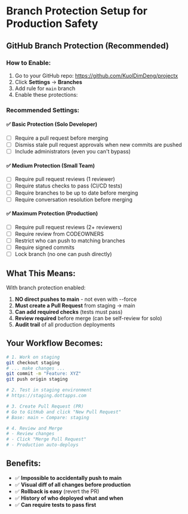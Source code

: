 # Branch Protection Setup for Production Safety

## GitHub Branch Protection (Recommended)

### How to Enable:
1. Go to your GitHub repo: https://github.com/KuolDimDeng/projectx
2. Click **Settings** → **Branches**
3. Add rule for `main` branch
4. Enable these protections:

### Recommended Settings:

#### ✅ **Basic Protection (Solo Developer)**
- [ ] Require a pull request before merging
- [ ] Dismiss stale pull request approvals when new commits are pushed
- [ ] Include administrators (even you can't bypass)

#### ✅ **Medium Protection (Small Team)**
- [ ] Require pull request reviews (1 reviewer)
- [ ] Require status checks to pass (CI/CD tests)
- [ ] Require branches to be up to date before merging
- [ ] Require conversation resolution before merging

#### ✅ **Maximum Protection (Production)**
- [ ] Require pull request reviews (2+ reviewers)
- [ ] Require review from CODEOWNERS
- [ ] Restrict who can push to matching branches
- [ ] Require signed commits
- [ ] Lock branch (no one can push directly)

## What This Means:

With branch protection enabled:
1. **NO direct pushes to main** - not even with --force
2. **Must create a Pull Request** from staging → main
3. **Can add required checks** (tests must pass)
4. **Review required** before merge (can be self-review for solo)
5. **Audit trail** of all production deployments

## Your Workflow Becomes:

```bash
# 1. Work on staging
git checkout staging
# ... make changes ...
git commit -m "Feature: XYZ"
git push origin staging

# 2. Test in staging environment
# https://staging.dottapps.com

# 3. Create Pull Request (PR)
# Go to GitHub and click "New Pull Request"
# Base: main ← Compare: staging

# 4. Review and Merge
# - Review changes
# - Click "Merge Pull Request"
# - Production auto-deploys
```

## Benefits:
- ✅ **Impossible to accidentally push to main**
- ✅ **Visual diff of all changes before production**
- ✅ **Rollback is easy** (revert the PR)
- ✅ **History of who deployed what and when**
- ✅ **Can require tests to pass first**
